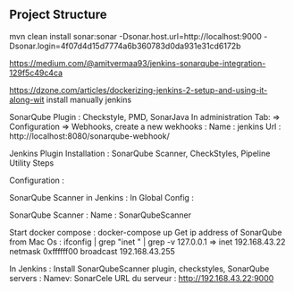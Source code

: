 
## Project Structure
mvn clean install sonar:sonar -Dsonar.host.url=http://localhost:9000 -Dsonar.login=4f07d4d15d7774a6b360783d0da931e31cd6172b

https://medium.com/@amitvermaa93/jenkins-sonarqube-integration-129f5c49c4ca

https://dzone.com/articles/dockerizing-jenkins-2-setup-and-using-it-along-wit  install manually jenkins

SonarQube Plugin : Checkstyle, PMD, SonarJava
In administration Tab: => Configuration => Webhooks, create a new wekhooks :
Name : jenkins
Url : http://localhost:8080/sonarqube-webhook/


Jenkins Plugin Installation : SonarQube Scanner, CheckStyles, Pipeline Utility Steps

Configuration :

SonarQube Scanner in Jenkins : In Global Config : 

SonarQube Scanner : 
Name : SonarQubeScanner

Start docker compose : docker-compose up
Get ip address of SonarQube from Mac Os : 
ifconfig | grep "inet " | grep -v 127.0.0.1 => inet 192.168.43.22 netmask 0xffffff00 broadcast 192.168.43.255

In Jenkins : Install SonarQubeScanner plugin, checkstyles, 
SonarQube servers :
Namev: SonarCele
URL du serveur : http://192.168.43.22:9000
